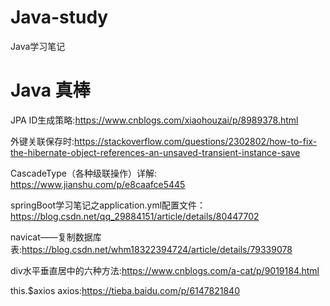# Java-study
Java学习笔记

# Java 真棒

JPA ID生成策略:https://www.cnblogs.com/xiaohouzai/p/8989378.html

外键关联保存时:https://stackoverflow.com/questions/2302802/how-to-fix-the-hibernate-object-references-an-unsaved-transient-instance-save

CascadeType（各种级联操作）详解: https://www.jianshu.com/p/e8caafce5445

springBoot学习笔记之application.yml配置文件：https://blog.csdn.net/qq_29884151/article/details/80447702

navicat——复制数据库表:https://blog.csdn.net/whm18322394724/article/details/79339078

div水平垂直居中的六种方法:https://www.cnblogs.com/a-cat/p/9019184.html

this.$axios axios:https://tieba.baidu.com/p/6147821840

